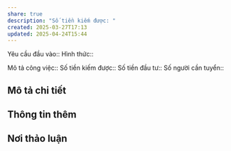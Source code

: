 ```yaml
---
share: true
description: "Số tiền kiếm được: "
created: 2025-03-27T17:13
updated: 2025-04-24T15:44
---
```

Yêu cầu đầu vào:: 
Hình thức:: 

Mô tả công việc:: 
Số tiền kiếm được:: 
Số tiền đầu tư:: 
Số người cần tuyển:: 

## Mô tả chi tiết
## Thông tin thêm
## Nơi thảo luận